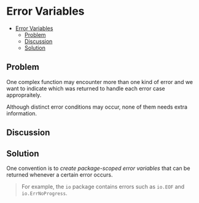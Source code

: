 # Error Variables

- [Error Variables](#error-variables)
  - [Problem](#problem)
  - [Discussion](#discussion)
  - [Solution](#solution)

## Problem

One complex function may encounter more than one kind of error and we want to indicate which was returned to handle each error case appropraitely.

Although distinct error conditions may occur, none of them needs extra information.

## Discussion

## Solution

One convention is to *create package-scoped error variables* that can be returned whenever a certain error occurs.

> For example, the `io` package contains errors such as `io.EOF` and `io.ErrNoProgress`.
